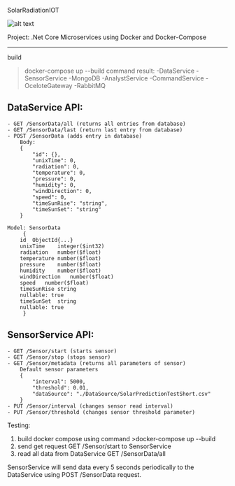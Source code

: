 SolarRadiationIOT

![alt text](https://github.com/mixy98e/SOA/main/SolarRadiationIOT/Architecture.jpg?raw=true)

Project:
.Net Core Microservices using Docker and Docker-Compose

---

build 

>docker-compose up --build
>command result: 
	-DataService
	-SensorService
	-MongoDB
	-AnalystService
	-CommandService
	-OceloteGateway
	-RabbitMQ

DataService API:
----------------
	- GET /SensorData/all (returns all entries from database)
	- GET /SensorData/last (return last entry from database)
	- POST /SensorData (adds entry in database)
		Body:
		{
  			"id": {},
 			"unixTime": 0,
  			"radiation": 0,
  			"temperature": 0,
  			"pressure": 0,
  			"humidity": 0,
  			"windDirection": 0,
  			"speed": 0,
  			"timeSunRise": "string",
  			"timeSunSet": "string"
		}

	Model: SensorData
	     {
		id	ObjectId{...}
		unixTime	integer($int32)
		radiation	number($float)
		temperature	number($float)
		pressure	number($float)
		humidity	number($float)
		windDirection	number($float)
		speed	number($float)
		timeSunRise	string
		nullable: true
		timeSunSet	string
		nullable: true
	     }

SensorService API:
------------------
	- GET /Sensor/start (starts sensor)
	- GET /Sensor/stop (stops sensor)
	- GET /Sensor/metadata (returns all parameters of sensor)
		Default sensor parameters
		{
 	 		"interval": 5000,
  			"threshold": 0.01,
  			"dataSource": "./DataSource/SolarPredictionTestShort.csv"
		}
	- PUT /Sensor/interval (changes sensor read interval)
	- PUT /Sensor/threshold (changes sensor threshold parameter)


Testing:

1. build docker compose using command >docker-compose up --build
2. send get request GET /Sensor/start to SensorService
3. read all data from DataService GET /SensorData/all

SensorService will send data every 5 seconds periodically to the DataService using POST /SensorData request.
